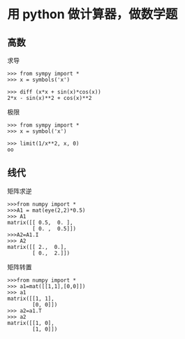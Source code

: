# 用 python 做计算器，做数学题

## 高数
求导
```
>>> from sympy import *
>>> x = symbols('x')

>>> diff (x*x + sin(x)*cos(x)) 
2*x - sin(x)**2 + cos(x)**2

```

极限
```
>>> from sympy import *
>>> x = symbol('x') 

>>> limit(1/x**2, x, 0) 
oo 
```


## 线代
矩阵求逆
```
>>>from numpy import * 
>>>A1 = mat(eye(2,2)*0.5)
>>> A1
matrix([[ 0.5,  0. ],
        [ 0. ,  0.5]])
>>>A2=A1.I  
>>> A2
matrix([[ 2.,  0.],
        [ 0.,  2.]])
```

矩阵转置
```
>>>from numpy import * 
>>> a1=mat([[1,1],[0,0]])
>>> a1
matrix([[1, 1],
        [0, 0]])
>>> a2=a1.T
>>> a2
matrix([[1, 0],
        [1, 0]])
```
